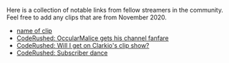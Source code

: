 Here is a collection of notable links from fellow streamers in the community. Feel free to add any clips that are from November 2020.

- [name of clip](link)
- [CodeRushed: OccularMalice gets his channel fanfare](https://clips.twitch.tv/IcyCuteScorpionDansGame)
- [CodeRushed: Will I get on Clarkio's clip show?](https://clips.twitch.tv/NiceFlirtyGazelleVoteYea)
- [CodeRushed: Subscriber dance](https://clips.twitch.tv/JollyAmorphousTireMoreCowbell)
